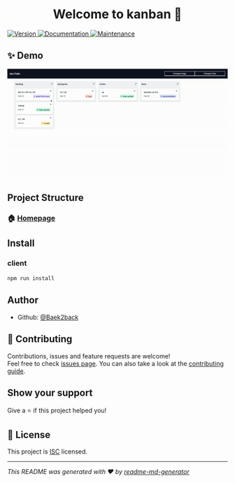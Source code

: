 <h1 align="center">Welcome to kanban 👋</h1>
<p>
  <a href="https://www.npmjs.com/package/kanban" target="_blank">
    <img alt="Version" src="https://img.shields.io/npm/v/kanban.svg">
  </a>
  <a href="https://github.com/Baek2back/kanban#readme" target="_blank">
    <img alt="Documentation" src="https://img.shields.io/badge/documentation-yes-brightgreen.svg" />
  </a>
  <a href="https://github.com/Baek2back/kanban/graphs/commit-activity" target="_blank">
    <img alt="Maintenance" src="https://img.shields.io/badge/Maintained%3F-yes-green.svg" />
  </a>
</p>

## ✨ Demo

![DEMO](./image/demo.gif)

## Project Structure

### 🏠 [Homepage](https://github.com/Baek2back/kanban#readme)

## Install

### client

```sh
npm run install
```

## Author

- Github: [@Baek2back](https://github.com/Baek2back)

## 🤝 Contributing

Contributions, issues and feature requests are welcome!<br />Feel free to check [issues page](https://github.com/Baek2back/kanban/issues). You can also take a look at the [contributing guide](https://github.com/Baek2back/kanban/blob/master/CONTRIBUTING.md).

## Show your support

Give a ⭐️ if this project helped you!

## 📝 License

This project is [ISC](https://github.com/Baek2back/kanban/blob/master/LICENSE) licensed.

---

_This README was generated with ❤️ by [readme-md-generator](https://github.com/kefranabg/readme-md-generator)_
